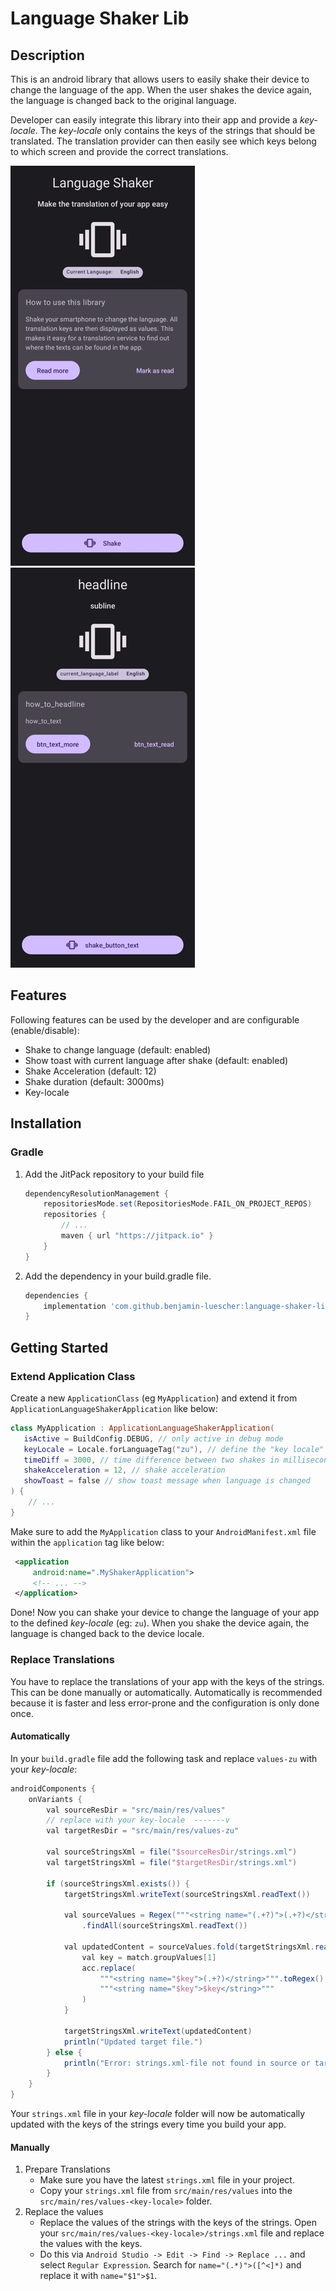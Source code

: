 # Language Shaker Lib
## Description
This is an android library that allows users to easily shake their device to change the language of the app.
When the user shakes the device again, the language is changed back to the original language.

Developer can easily integrate this library into their app and provide a *key-locale*.
The *key-locale* only contains the keys of the strings that should be translated.
The translation provider can then easily see which keys belong to which screen and provide the correct translations.

![Device Locale (before shake)](/screenshots/jpg/before.jpeg "Device Locale (before shake)")
![Key Locale (after shake)](/screenshots/jpg/after.jpeg "Key Locale (after shake)")

## Features
Following features can be used by the developer and are configurable (enable/disable):
- Shake to change language (default: enabled)
- Show toast with current language after shake (default: enabled)
- Shake Acceleration (default: 12)
- Shake duration (default: 3000ms)
- Key-locale

## Installation
### Gradle
1. Add the JitPack repository to your build file
    ```gradle
    dependencyResolutionManagement {
        repositoriesMode.set(RepositoriesMode.FAIL_ON_PROJECT_REPOS)
        repositories {
            // ...
            maven { url "https://jitpack.io" }
        }
    }
    ```
2. Add the dependency in your build.gradle file.
    ```gradle
    dependencies {
        implementation 'com.github.benjamin-luescher:language-shaker-lib:1.0.1'
    }
    ```

## Getting Started
### Extend Application Class
Create a new `ApplicationClass` (eg `MyApplication`) and extend it from `ApplicationLanguageShakerApplication` like below:
```kotlin
class MyApplication : ApplicationLanguageShakerApplication(
   isActive = BuildConfig.DEBUG, // only active in debug mode
   keyLocale = Locale.forLanguageTag("zu"), // define the "key locale" language
   timeDiff = 3000, // time difference between two shakes in milliseconds
   shakeAcceleration = 12, // shake acceleration
   showToast = false // show toast message when language is changed
) {
    // ...
}
```

Make sure to add the `MyApplication` class to your `AndroidManifest.xml` file within the `application` tag like below:
```xml
 <application
     android:name=".MyShakerApplication">
     <!-- ... -->
 </application>
```
Done! Now you can shake your device to change the language of your app to the defined *key-locale* (eg: `zu`).
When you shake the device again, the language is changed back to the device locale.

### Replace Translations
You have to replace the translations of your app with the keys of the strings. This can be done manually or automatically.
Automatically is recommended because it is faster and less error-prone and the configuration is only done once.

#### Automatically
In your `build.gradle` file add the following task and replace `values-zu` with your *key-locale*:
```gradle
androidComponents {
    onVariants {
        val sourceResDir = "src/main/res/values"
        // replace with your key-locale  -------v
        val targetResDir = "src/main/res/values-zu"

        val sourceStringsXml = file("$sourceResDir/strings.xml")
        val targetStringsXml = file("$targetResDir/strings.xml")

        if (sourceStringsXml.exists()) {
            targetStringsXml.writeText(sourceStringsXml.readText())

            val sourceValues = Regex("""<string name="(.+?)">(.+?)</string>""")
                .findAll(sourceStringsXml.readText())

            val updatedContent = sourceValues.fold(targetStringsXml.readText()) { acc, match ->
                val key = match.groupValues[1]
                acc.replace(
                    """<string name="$key">(.+?)</string>""".toRegex(),
                    """<string name="$key">$key</string>"""
                )
            }

            targetStringsXml.writeText(updatedContent)
            println("Updated target file.")
        } else {
            println("Error: strings.xml-file not found in source or target")
        }
    }
}
```
Your `strings.xml` file in your *key-locale* folder will now be automatically updated with the
keys of the strings every time you build your app.

#### Manually
1. Prepare Translations
   - Make sure you have the latest `strings.xml` file in your project.
   - Copy your `strings.xml` file from `src/main/res/values` into the `src/main/res/values-<key-locale>` folder.
2. Replace the values
   - Replace the values of the strings with the keys of the strings. Open your `src/main/res/values-<key-locale>/strings.xml` file and replace the values with the keys.
   - Do this via `Android Studio -> Edit -> Find -> Replace ...` and select `Regular Expression`. Search for `name="(.*)">([^<]*)` and replace it with `name="$1">$1`.